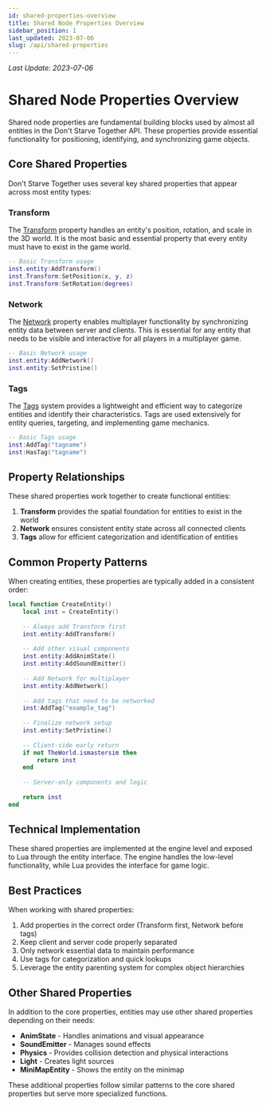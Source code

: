 ```yaml
---
id: shared-properties-overview
title: Shared Node Properties Overview
sidebar_position: 1
last_updated: 2023-07-06
slug: /api/shared-properties
---
```

*Last Update: 2023-07-06*
# Shared Node Properties Overview

Shared node properties are fundamental building blocks used by almost all entities in the Don't Starve Together API. These properties provide essential functionality for positioning, identifying, and synchronizing game objects.

## Core Shared Properties

Don't Starve Together uses several key shared properties that appear across most entity types:

### Transform

The [Transform](./transform.md) property handles an entity's position, rotation, and scale in the 3D world. It is the most basic and essential property that every entity must have to exist in the game world.

```lua
-- Basic Transform usage
inst.entity:AddTransform()
inst.Transform:SetPosition(x, y, z)
inst.Transform:SetRotation(degrees)
```

### Network

The [Network](./network.md) property enables multiplayer functionality by synchronizing entity data between server and clients. This is essential for any entity that needs to be visible and interactive for all players in a multiplayer game.

```lua
-- Basic Network usage
inst.entity:AddNetwork()
inst.entity:SetPristine()
```

### Tags

The [Tags](./tags.md) system provides a lightweight and efficient way to categorize entities and identify their characteristics. Tags are used extensively for entity queries, targeting, and implementing game mechanics.

```lua
-- Basic Tags usage
inst:AddTag("tagname")
inst:HasTag("tagname")
```

## Property Relationships

These shared properties work together to create functional entities:

1. **Transform** provides the spatial foundation for entities to exist in the world
2. **Network** ensures consistent entity state across all connected clients
3. **Tags** allow for efficient categorization and identification of entities

## Common Property Patterns

When creating entities, these properties are typically added in a consistent order:

```lua
local function CreateEntity()
    local inst = CreateEntity()
    
    -- Always add Transform first
    inst.entity:AddTransform()
    
    -- Add other visual components
    inst.entity:AddAnimState()
    inst.entity:AddSoundEmitter()
    
    -- Add Network for multiplayer
    inst.entity:AddNetwork()
    
    -- Add tags that need to be networked
    inst:AddTag("example_tag")
    
    -- Finalize network setup
    inst.entity:SetPristine()
    
    -- Client-side early return
    if not TheWorld.ismastersim then
        return inst
    end
    
    -- Server-only components and logic
    
    return inst
end
```

## Technical Implementation

These shared properties are implemented at the engine level and exposed to Lua through the entity interface. The engine handles the low-level functionality, while Lua provides the interface for game logic.

## Best Practices

When working with shared properties:

1. Add properties in the correct order (Transform first, Network before tags)
2. Keep client and server code properly separated
3. Only network essential data to maintain performance
4. Use tags for categorization and quick lookups
5. Leverage the entity parenting system for complex object hierarchies

## Other Shared Properties

In addition to the core properties, entities may use other shared properties depending on their needs:

- **AnimState** - Handles animations and visual appearance
- **SoundEmitter** - Manages sound effects
- **Physics** - Provides collision detection and physical interactions
- **Light** - Creates light sources
- **MiniMapEntity** - Shows the entity on the minimap

These additional properties follow similar patterns to the core shared properties but serve more specialized functions. 
